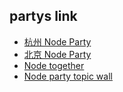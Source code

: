 ## partys link

- [杭州 Node Party](https://github.com/Hangzhou-Node-Party/slides)
- [北京 Node Party](http://git.oschina.net/rockq/node-party)
- [Node together](http://www.nodetogether.org/)
- [Node party topic wall](http://np.arrking.com/nodeparty/videos-view/index.html?from=timeline&isappinstalled=0)